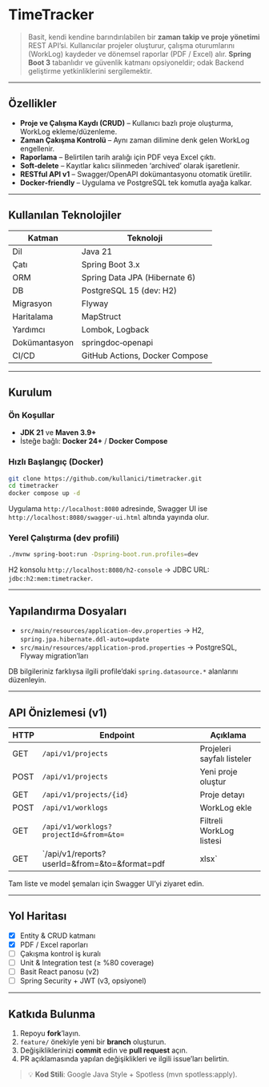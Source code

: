 
# TimeTracker

> Basit, kendi kendine barındırılabilen bir **zaman takip ve proje yönetimi** REST API’si. Kullanıcılar projeler oluşturur, çalışma oturumlarını (WorkLog) kaydeder ve dönemsel raporlar (PDF / Excel) alır. **Spring Boot 3** tabanlıdır ve güvenlik katmanı opsiyoneldir; odak Backend geliştirme yetkinliklerini sergilemektir.

---

## Özellikler

- **Proje ve Çalışma Kaydı (CRUD)** – Kullanıcı bazlı proje oluşturma, WorkLog ekleme/düzenleme.
- **Zaman Çakışma Kontrolü** – Aynı zaman dilimine denk gelen WorkLog engellenir.
- **Raporlama** – Belirtilen tarih aralığı için PDF veya Excel çıktı.
- **Soft‑delete** – Kayıtlar kalıcı silinmeden ‘archived’ olarak işaretlenir.
- **RESTful API v1** – Swagger/OpenAPI dokümantasyonu otomatik üretilir.
- **Docker‑friendly** – Uygulama ve PostgreSQL tek komutla ayağa kalkar.

---

## Kullanılan Teknolojiler

| Katman        | Teknoloji                      |
| ------------- | ------------------------------ |
| Dil           | Java 21                        |
| Çatı          | Spring Boot 3.x                |
| ORM           | Spring Data JPA (Hibernate 6)  |
| DB            | PostgreSQL 15 (dev: H2)        |
| Migrasyon     | Flyway                         |
| Haritalama    | MapStruct                      |
| Yardımcı      | Lombok, Logback                |
| Dokümantasyon | springdoc‑openapi              |
| CI/CD         | GitHub Actions, Docker Compose |

---

## Kurulum

### Ön Koşullar

- **JDK 21** ve **Maven 3.9+**
- İsteğe bağlı: **Docker 24+** / **Docker Compose**

### Hızlı Başlangıç (Docker)

```bash
git clone https://github.com/kullanici/timetracker.git
cd timetracker
docker compose up -d
```

Uygulama `http://localhost:8080` adresinde, Swagger UI ise `http://localhost:8080/swagger-ui.html` altında yayında olur.

### Yerel Çalıştırma (dev profili)

```bash
./mvnw spring-boot:run -Dspring-boot.run.profiles=dev
```

H2 konsolu `http://localhost:8080/h2-console` → JDBC URL: `jdbc:h2:mem:timetracker`.

---

## Yapılandırma Dosyaları

- `src/main/resources/application-dev.properties` → H2, `spring.jpa.hibernate.ddl-auto=update`
- `src/main/resources/application-prod.properties` → PostgreSQL, Flyway migration’ları

DB bilgileriniz farklıysa ilgili profile’daki `spring.datasource.*` alanlarını düzenleyin.

---

## API Önizlemesi (v1)

| HTTP | Endpoint                                       | Açıklama                   |
| ---- | ---------------------------------------------- | -------------------------- |
| GET  | `/api/v1/projects`                             | Projeleri sayfalı listeler |
| POST | `/api/v1/projects`                             | Yeni proje oluştur         |
| GET  | `/api/v1/projects/{id}`                        | Proje detayı               |
| POST | `/api/v1/worklogs`                             | WorkLog ekle               |
| GET  | `/api/v1/worklogs?projectId=&from=&to=`        | Filtreli WorkLog listesi   |
| GET  | `/api/v1/reports?userId=&from=&to=&format=pdf|xlsx` | Rapor indir          |

Tam liste ve model şemaları için Swagger UI’yi ziyaret edin.

---

## Yol Haritası

- [x] Entity & CRUD katmanı
- [x] PDF / Excel raporları
- [ ] Çakışma kontrol iş kuralı
- [ ] Unit & Integration test (≥ %80 coverage)
- [ ] Basit React panosu (v2)
- [ ] Spring Security + JWT (v3, opsiyonel)

---

## Katkıda Bulunma

1. Repoyu **fork**’layın.
2. `feature/` önekiyle yeni bir **branch** oluşturun.
3. Değişikliklerinizi **commit** edin ve **pull request** açın.
4. PR açıklamasında yapılan değişiklikleri ve ilgili issue’ları belirtin.

> 💡 **Kod Stili**: Google Java Style + Spotless (mvn spotless:apply).

